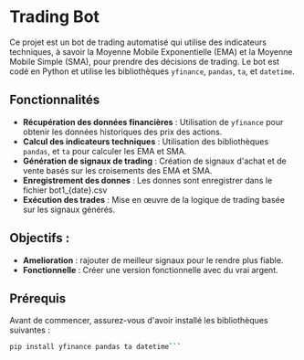 # Trading Bot

Ce projet est un bot de trading automatisé qui utilise des indicateurs techniques, à savoir la Moyenne Mobile Exponentielle (EMA) et la Moyenne Mobile Simple (SMA), pour prendre des décisions de trading. Le bot est codé en Python et utilise les bibliothèques `yfinance`, `pandas`, `ta`, et `datetime`.


## Fonctionnalités

- **Récupération des données financières** : Utilisation de `yfinance` pour obtenir les données historiques des prix des actions.
- **Calcul des indicateurs techniques** : Utilisation des bibliothèques `pandas`, et `ta` pour calculer les EMA et SMA.
- **Génération de signaux de trading** : Création de signaux d'achat et de vente basés sur les croisements des EMA et SMA.
- **Enregistrement des donnes** : Les donnes sont enregistrer dans le fichier bot1_{date}.csv
- **Exécution des trades** : Mise en œuvre de la logique de trading basée sur les signaux générés.


## Objectifs :

- **Amelioration** : rajouter de meilleur signaux pour le rendre plus fiable.
- **Fonctionnelle** : Créer une version fonctionnelle avec du vrai argent.


## Prérequis

Avant de commencer, assurez-vous d'avoir installé les bibliothèques suivantes :

```bash
pip install yfinance pandas ta datetime```
